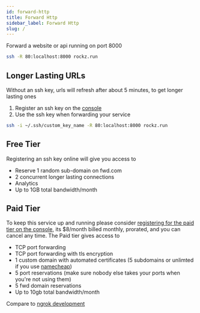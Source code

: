 ```yaml
---
id: forward-http
title: Forward Http
sidebar_label: Forward Http
slug: /
---
```


Forward a website or api running on port 8000
```bash
ssh -R 80:localhost:8000 rockz.run
```

## Longer Lasting URLs
Without an ssh key, urls will refresh after about 5 minutes, to get longer lasting ones
1. Register an ssh key on the [console](asdads)
2. Use the ssh key when forwarding your service
```bash
ssh -i ~/.ssh/custom_key_name -R 80:localhost:8000 rockz.run
```

## Free Tier
Registering an ssh key online will give you access to
- Reserve 1 random sub-domain on fwd.com
- 2 concurrent longer lasting connections
- Analytics
- Up to 1GB total bandwidth/month

## Paid Tier
To keep this service up and running please consider [registering for the paid tier on the console](console), its $8/month billed monthly, prorated, and you can cancel any time. The Paid tier gives access to
- TCP port forwarding
- TCP port forwarding with tls encryption
- 1 custom domain with automated certificates (5 subdomains or unlimted if you use [namecheap](https://www.namecheap.com/domains/))
- 5 port reservations (make sure nobody else takes your ports when you're not using them)
- 5 fwd domain reservations
- Up to 10gb total bandwidth/month

Compare to [ngrok development](https://ngrok.com/pricing)

